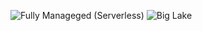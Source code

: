 ![Fully Manageged (Serverless) ](https://github.com/user-attachments/assets/891bdf18-a245-4daf-9c8b-cdeccf7f46ca)
![Big Lake](https://github.com/user-attachments/assets/85a306ea-ee2b-40bf-970b-1dce7710b4ed)
